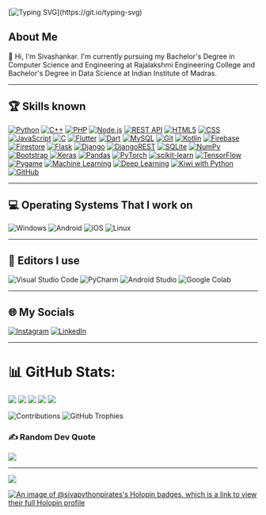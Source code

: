 [![Typing SVG](https://readme-typing-svg.herokuapp.com?color=00FFFF&lines=Welcome+to+my+github+profile!)](https://git.io/typing-svg)
## About Me
👋 Hi, I'm Sivashankar. 
    I'm currently pursuing my Bachelor's Degree in Computer Science and Engineering at Rajalakshmi Engineering College and  Bachelor's Degree in Data Science at Indian Institute of Madras.

---

## 🏆 Skills known

[![Python](https://img.shields.io/badge/Python-3776AB?style=for-the-badge&logo=python&logoColor=white)](https://www.python.org "Python")
[![C++](https://img.shields.io/badge/-C++-00599C?style=for-the-badge&logo=c%2B%2B&logoColor=white)](https://en.wikipedia.org/wiki/C%2B%2B "C++")
[![PHP](https://img.shields.io/badge/-PHP-777BB4?style=for-the-badge&logo=php&logoColor=white)](https://www.php.net "PHP")
[![Node.js](https://img.shields.io/badge/-Node.js-339933?style=for-the-badge&logo=node.js&logoColor=white)](https://nodejs.org "Node.js")
[![REST API](https://img.shields.io/badge/-REST%20API-6DB33F?style=for-the-badge&logo=rest-api&logoColor=white)](https://en.wikipedia.org/wiki/Representational_state_transfer "REST API")
[![HTML5](https://img.shields.io/badge/HTML5-E34F26?style=for-the-badge&logo=html5&logoColor=white)](https://en.wikipedia.org/wiki/HTML5 "HTML5")
[![CSS](https://img.shields.io/badge/-CSS-1572B6?style=for-the-badge&logo=css3&logoColor=white)](https://en.wikipedia.org/wiki/CSS "CSS")
[![JavaScript](https://img.shields.io/badge/-JavaScript-F7DF1E?style=for-the-badge&logo=javascript&logoColor=black)](https://en.wikipedia.org/wiki/JavaScript "JavaScript")
[![C](https://img.shields.io/badge/C-00599C?style=for-the-badge&logo=c&logoColor=white)](https://en.wikipedia.org/wiki/C_(programming_language) "C")
[![Flutter](https://img.shields.io/badge/Flutter-02569B?style=for-the-badge&logo=flutter&logoColor=white)](https://flutter.dev "Flutter")
[![Dart](https://img.shields.io/badge/Dart-0175C2?style=for-the-badge&logo=dart&logoColor=white)](https://dart.dev "Dart")
[![MySQL](https://img.shields.io/badge/MySQL-00000F?style=for-the-badge&logo=mysql&logoColor=white)](https://www.mysql.com "MySQL")
[![Git](https://img.shields.io/badge/GIT-121011?style=for-the-badge&logo=git)](https://git-scm.com "Git")
[![Kotlin](https://img.shields.io/badge/kotlin-%230095D5.svg?style=for-the-badge&logo=kotlin&logoColor=white)](https://kotlinlang.org "Kotlin")
[![Firebase](https://img.shields.io/badge/-Firebase-FFCA28?style=for-the-badge&logo=firebase&logoColor=white)](https://firebase.google.com "Firebase")
[![Firestore](https://img.shields.io/badge/-Firestore-FFA000?style=for-the-badge&logo=firebase&logoColor=white)](https://firebase.google.com/docs/firestore "Firestore")
[![Flask](https://img.shields.io/badge/flask-%23000.svg?style=for-the-badge&logo=flask&logoColor=white)](https://flask.palletsprojects.com "Flask")
[![Django](https://img.shields.io/badge/django-%23092E20.svg?style=for-the-badge&logo=django&logoColor=white)](https://www.djangoproject.com "Django")
[![DjangoREST](https://img.shields.io/badge/DJANGO-REST-ff1709?style=for-the-badge&logo=django&logoColor=white&color=ff1709&labelColor=gray)](https://www.django-rest-framework.org "DjangoREST")
[![SQLite](https://img.shields.io/badge/sqlite-%2307405e.svg?style=for-the-badge&logo=sqlite&logoColor=white)](https://www.sqlite.org "SQLite")
[![NumPy](https://img.shields.io/badge/numpy-%23013243.svg?style=for-the-badge&logo=numpy&logoColor=white)](https://numpy.org "NumPy")
[![Bootstrap](https://img.shields.io/badge/bootstrap-%23563D7C.svg?style=for-the-badge&logo=bootstrap&logoColor=white)](https://getbootstrap.com "Bootstrap")
[![Keras](https://img.shields.io/badge/Keras-%23D00000.svg?style=for-the-badge&logo=Keras&logoColor=white)](https://keras.io "Keras")
[![Pandas](https://img.shields.io/badge/pandas-%23150458.svg?style=for-the-badge&logo=pandas&logoColor=white)](https://pandas.pydata.org "Pandas")
[![PyTorch](https://img.shields.io/badge/PyTorch-%23EE4C2C.svg?style=for-the-badge&logo=PyTorch&logoColor=white)](https://pytorch.org "PyTorch")
[![scikit-learn](https://img.shields.io/badge/scikit--learn-%23F7931E.svg?style=for-the-badge&logo=scikit-learn&logoColor=white)](https://scikit-learn.org "scikit-learn")
[![TensorFlow](https://img.shields.io/badge/TensorFlow-%23FF6F00.svg?style=for-the-badge&logo=TensorFlow&logoColor=white)](https://www.tensorflow.org "TensorFlow")
[![Pygame](https://img.shields.io/badge/Pygame-3776AB?style=for-the-badge&logo=pygame&logoColor=white)](https://www.pygame.org "Pygame")
[![Machine Learning](https://img.shields.io/badge/-Machine%20Learning-FF6F00?logo=python&logoColor=white&style=for-the-badge)](https://en.wikipedia.org/wiki/Machine_learning "Machine Learning")
[![Deep Learning](https://img.shields.io/badge/-Deep%20Learning-%23FF6F00?logo=python&logoColor=white&style=for-the-badge)](https://en.wikipedia.org/wiki/Deep_learning "Deep Learning")
[![Kiwi with Python](https://img.shields.io/badge/Kiwi-3776AB?logo=python&logoColor=white&style=for-the-badge)](https://en.wikipedia.org/wiki/Kiwi "Kiwi with Python")
[![GitHub](https://img.shields.io/badge/GitHub-181717?style=for-the-badge&logo=github&logoColor=white)](https://github.com "GitHub")


---

## 💻 Operating Systems That I work on
![Windows](https://img.shields.io/badge/Windows-0078D6?style=for-the-badge&logo=windows&logoColor=white) ![Android](https://img.shields.io/badge/Android-3DDC84?style=for-the-badge&logo=android&logoColor=white) ![iOS](https://img.shields.io/badge/iOS-000000?style=for-the-badge&logo=ios&logoColor=white) ![Linux](https://img.shields.io/badge/Linux-FCC624?style=for-the-badge&logo=linux&logoColor=black)




---

## 📝 Editors I use 
![Visual Studio Code](https://img.shields.io/badge/Visual%20Studio%20Code-007ACC?style=for-the-badge&logo=visual-studio-code&logoColor=white)
![PyCharm](https://img.shields.io/badge/PyCharm-000000?style=for-the-badge&logo=pycharm&logoColor=white)
![Android Studio](https://img.shields.io/badge/Android%20Studio-3DDC84?style=for-the-badge&logo=android-studio&logoColor=white)
![Google Colab](https://img.shields.io/badge/Google%20Colab-F9AB00?style=for-the-badge&logo=google-colab&logoColor=white)

---

## 🌐 My Socials
[![Instagram](https://img.shields.io/badge/Instagram-%23E4405F.svg?logo=Instagram&logoColor=white)](https://www.instagram.com/_.shadow._.prince._) [![LinkedIn](https://img.shields.io/badge/LinkedIn-%230077B5.svg?logo=linkedin&logoColor=white)](https://www.linkedin.com/in/sivashankar-s-33117b249) 

---

# 📊 GitHub Stats:

<img src="http://github-profile-summary-cards.vercel.app/api/cards/profile-details?username=Siva-PythonPirates&theme=github_dark" />
<img src="http://github-profile-summary-cards.vercel.app/api/cards/repos-per-language?username=Siva-PythonPirates&theme=github_dark" />
<img src="http://github-profile-summary-cards.vercel.app/api/cards/stats?username=Siva-PythonPirates&theme=github_dark" />
<img src="http://github-profile-summary-cards.vercel.app/api/cards/productive-time?username=Siva-PythonPirates&theme=github_dark" />
<img src="http://github-profile-summary-cards.vercel.app/api/cards/most-commit-language?username=Siva-PythonPirates&theme=github_dark" />


![Contributions](https://github-readme-streak-stats.herokuapp.com/?user=Siva-PythonPirates&theme=dark)
![GitHub Trophies](https://github-profile-trophy.vercel.app/?username=Siva-PythonPirates&theme=darkhub&no-frame=true)




### ✍️ Random Dev Quote
![](https://quotes-github-readme.vercel.app/api?type=horizontal&theme=dark)

---
[![](https://visitcount.itsvg.in/api?id=Siva-PythonPirates&label=Profile%20Views&color=0&icon=0&pretty=true)](https://visitcount.itsvg.in)


[![An image of @sivapythonpirates's Holopin badges, which is a link to view their full Holopin profile](https://holopin.me/sivapythonpirates)](https://holopin.io/@sivapythonpirates)
